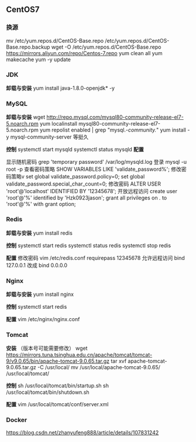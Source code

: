 ## CentOS7

### 换源

mv /etc/yum.repos.d/CentOS-Base.repo /etc/yum.repos.d/CentOS-Base.repo.backup
wget -O /etc/yum.repos.d/CentOS-Base.repo https://mirrors.aliyun.com/repo/Centos-7.repo
yum clean all 
yum makecache
yum -y update


### JDK

**卸载与安装**
yum install java-1.8.0-openjdk* -y

### MySQL

**卸载与安装**
wget http://repo.mysql.com/mysql80-community-release-el7-5.noarch.rpm
yum localinstall mysql80-community-release-el7-5.noarch.rpm
yum repolist enabled | grep "mysql.*-community.*"
yum install -y mysql-community-server
等挺久

**控制**
systemctl start mysqld
systemctl status mysqld
**配置**

显示随机密码
grep 'temporary password' /var/log/mysqld.log
登录
mysql -u root -p
查看密码策略
SHOW VARIABLES LIKE 'validate_password%';
修改密码策略v
set global validate_password.policy=0;
set global validate_password.special_char_count=0;
修改密码
ALTER USER 'root'@'localhost' IDENTIFIED BY '12345678';
开放远程访问
create user 'root'@'%' identified by 'Hzk0923jason';
grant all privileges on *.* to 'root'@'%' with grant option;

### Redis

**卸载与安装**
yum install redis
<!-- systemctl enable redis.service  ？？？ -->

**控制**
systemctl start redis
systemctl status redis
systemctl stop redis

**配置**
修改密码
vim /etc/redis.conf
requirepass 12345678
允许远程访问
bind 127.0.0.1 改成 bind 0.0.0.0

### Nginx

**卸载与安装**
yum install nginx

**控制**
systemctl start redis

**配置**
vim /etc/nginx/nginx.conf


### Tomcat

**安装**
（版本号可能需要修改）
wget https://mirrors.tuna.tsinghua.edu.cn/apache/tomcat/tomcat-9/v9.0.65/bin/apache-tomcat-9.0.65.tar.gz
tar xvf apache-tomcat-9.0.65.tar.gz -C /usr/local/
mv /usr/local/apache-tomcat-9.0.65/ /usr/local/tomcat/

**控制**
sh /usr/local/tomcat/bin/startup.sh
sh /usr/local/tomcat/bin/shutdown.sh

**配置**
vim /usr/local/tomcat/conf/server.xml








### Docker
https://blog.csdn.net/zhanyufeng888/article/details/107831242



